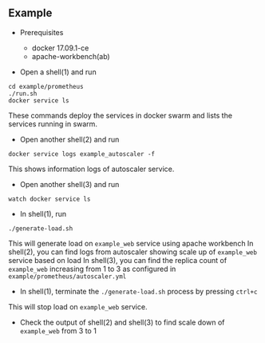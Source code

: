 ## Example

* Prerequisites
    * docker 17.09.1-ce
    * apache-workbench(ab)

* Open a shell(1) and run
```
cd example/prometheus
./run.sh
docker service ls
```
These commands deploy the services in docker swarm and lists the services running in swarm.

* Open another shell(2) and run
```
docker service logs example_autoscaler -f
```
This shows information logs of autoscaler service.

* Open another shell(3) and run
```
watch docker service ls
```

* In shell(1), run
```
./generate-load.sh
```
This will generate load on `example_web` service using apache workbench
In shell(2), you can find logs from autoscaler showing scale up of `example_web` service based on load
In shell(3), you can find the replica count of `example_web` increasing from 1 to 3 as configured in `example/prometheus/autoscaler.yml`

* In shell(1), terminate the `./generate-load.sh` process by pressing `ctrl+c`

This will stop load on `example_web` service.

* Check the output of shell(2) and shell(3) to find scale down of `example_web` from 3 to 1
